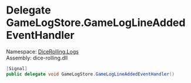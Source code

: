 # <a id="DiceRolling_Logs_GameLogStore_GameLogLineAddedEventHandler"></a> Delegate GameLogStore.GameLogLineAddedEventHandler

Namespace: [DiceRolling.Logs](DiceRolling.Logs.md)  
Assembly: dice\-rolling.dll  

```csharp
[Signal]
public delegate void GameLogStore.GameLogLineAddedEventHandler()
```

